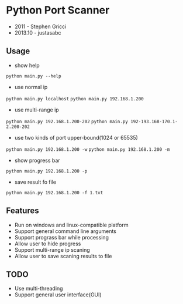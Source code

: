 Python Port Scanner 
========
- 2011    - Stephen Gricci
- 2013.10 - justasabc

Usage
----
* show help

`python main.py --help`
* use normal ip

`python main.py localhost`
`python main.py 192.168.1.200`
* use multi-range ip

`python main.py 192.168.1.200-202`
`python main.py 192-193.168-170.1-2.200-202`
* use two kinds of port upper-bound(1024 or 65535)

`python main.py 192.168.1.200 -w`
`python main.py 192.168.1.200 -m`
* show progress bar

`python main.py 192.168.1.200 -p`
* save result fo file

`python main.py 192.168.1.200 -f 1.txt`

Features
----
- Run on windows and linux-compatible platform
- Support general command line arguments
- Support prograss bar while processing
- Allow user to hide progress
- Support multi-range ip scaning
- Allow user to save scaning results to file

TODO
----
- Use multi-threading 
- Support general user interface(GUI)
